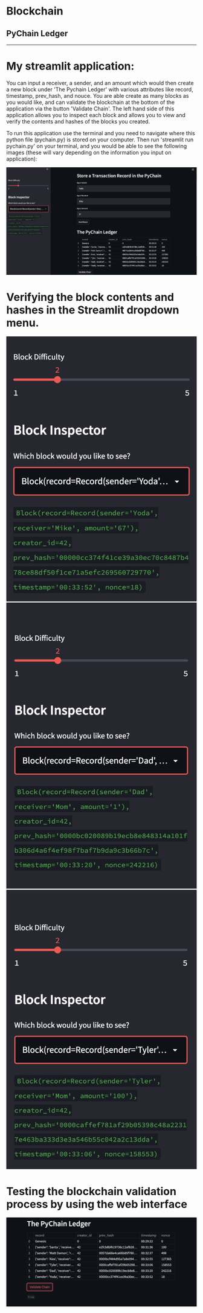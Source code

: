 # Blockchain
## PyChain Ledger

---
# My streamlit application:
You can input a receiver, a sender, and an amount which would then create a new block under 'The Pychain Ledger' with various attributes like record, timestamp, prev_hash, and nouce.
You are able create as many blocks as you would like, and can validate the blockchain at the bottom of the application via the button 'Validate Chain'.
The left hand side of this application allows you to inspect each block and allows you to view and verify the contents and hashes of the blocks you created.


To run this application use the terminal and you need to navigate where this python file (pychain.py) is stored on your computer. Then run 'streamlit run pychain.py' on your terminal, and you would be able to see the following images (these will vary depending on the information you input on application): 

![image1](Screenshots/screenshot3.png)

# Verifying the block contents and hashes in the Streamlit dropdown menu.
![image2](Screenshots/screenshot1.png)
![image3](Screenshots/screenshot2.png)
![image4](Screenshots/screenshot4.png)

# Testing the blockchain validation process by using the web interface
![image5](Screenshots/screenshot5.png)

